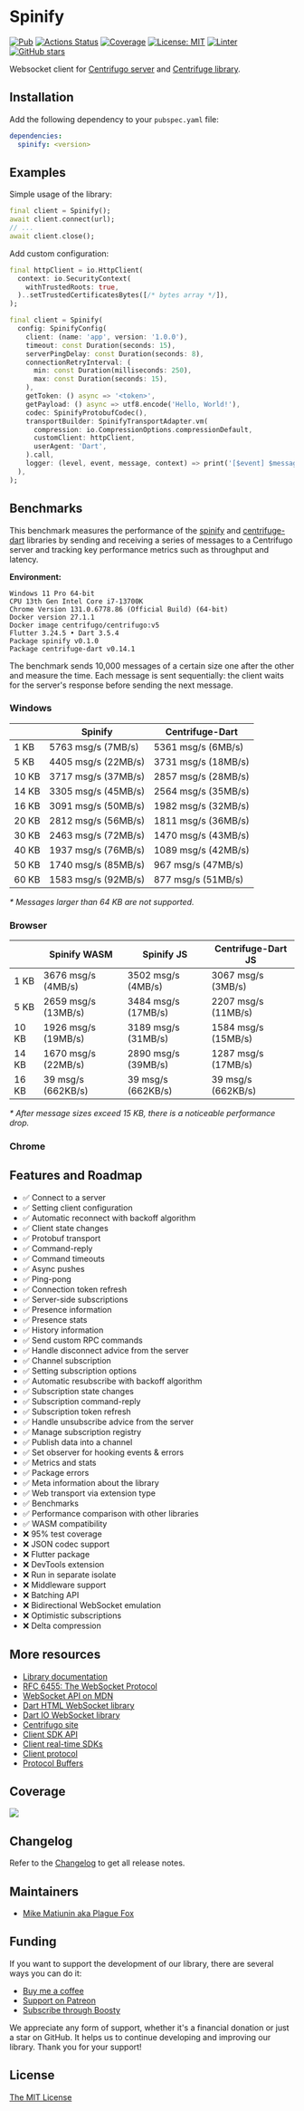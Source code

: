 # Spinify

[![Pub](https://img.shields.io/pub/v/spinify.svg)](https://pub.dev/packages/spinify)
[![Actions Status](https://github.com/PlugFox/spinify/actions/workflows/checkout.yml/badge.svg)](https://github.com/PlugFox/spinify/actions)
[![Coverage](https://codecov.io/gh/PlugFox/spinify/branch/master/graph/badge.svg)](https://codecov.io/gh/PlugFox/spinify)
[![License: MIT](https://img.shields.io/badge/license-MIT-purple.svg)](https://opensource.org/licenses/MIT)
[![Linter](https://img.shields.io/badge/style-linter-40c4ff.svg)](https://pub.dev/packages/linter)
[![GitHub stars](https://img.shields.io/github/stars/plugfox/spinify?style=social)](https://github.com/plugfox/spinify/)

Websocket client for [Centrifugo server](https://github.com/centrifugal/centrifugo) and [Centrifuge library](https://github.com/centrifugal/centrifuge).

## Installation

Add the following dependency to your `pubspec.yaml` file:

```yaml
dependencies:
  spinify: <version>
```

## Examples

Simple usage of the library:

```dart
final client = Spinify();
await client.connect(url);
// ...
await client.close();
```

Add custom configuration:

```dart
final httpClient = io.HttpClient(
  context: io.SecurityContext(
    withTrustedRoots: true,
  )..setTrustedCertificatesBytes([/* bytes array */]),
);

final client = Spinify(
  config: SpinifyConfig(
    client: (name: 'app', version: '1.0.0'),
    timeout: const Duration(seconds: 15),
    serverPingDelay: const Duration(seconds: 8),
    connectionRetryInterval: (
      min: const Duration(milliseconds: 250),
      max: const Duration(seconds: 15),
    ),
    getToken: () async => '<token>',
    getPayload: () async => utf8.encode('Hello, World!'),
    codec: SpinifyProtobufCodec(),
    transportBuilder: SpinifyTransportAdapter.vm(
      compression: io.CompressionOptions.compressionDefault,
      customClient: httpClient,
      userAgent: 'Dart',
    ).call,
    logger: (level, event, message, context) => print('[$event] $message'),
  ),
);
```

## Benchmarks

This benchmark measures the performance of the [spinify](https://pub.dev/packages/spinify) and [centrifuge-dart](https://pub.dev/packages/centrifuge) libraries by sending and receiving a series of messages to a Centrifugo server and tracking key performance metrics such as throughput and latency.

**Environment:**

```
Windows 11 Pro 64-bit
CPU 13th Gen Intel Core i7-13700K
Chrome Version 131.0.6778.86 (Official Build) (64-bit)
Docker version 27.1.1
Docker image centrifugo/centrifugo:v5
Flutter 3.24.5 • Dart 3.5.4
Package spinify v0.1.0
Package centrifuge-dart v0.14.1
```

The benchmark sends 10,000 messages of a certain size one after the other and measure the time.
Each message is sent sequentially: the client waits for the server's response before sending the next message.

### Windows

|       | Spinify             | Centrifuge-Dart     |
| ----- | ------------------- | ------------------- |
| 1 KB  | 5763 msg/s (7MB/s)  | 5361 msg/s (6MB/s)  |
| 5 KB  | 4405 msg/s (22MB/s) | 3731 msg/s (18MB/s) |
| 10 KB | 3717 msg/s (37MB/s) | 2857 msg/s (28MB/s) |
| 14 KB | 3305 msg/s (45MB/s) | 2564 msg/s (35MB/s) |
| 16 KB | 3091 msg/s (50MB/s) | 1982 msg/s (32MB/s) |
| 20 KB | 2812 msg/s (56MB/s) | 1811 msg/s (36MB/s) |
| 30 KB | 2463 msg/s (72MB/s) | 1470 msg/s (43MB/s) |
| 40 KB | 1937 msg/s (76MB/s) | 1089 msg/s (42MB/s) |
| 50 KB | 1740 msg/s (85MB/s) | 967 msg/s (47MB/s)  |
| 60 KB | 1583 msg/s (92MB/s) | 877 msg/s (51MB/s)  |

_\* Messages larger than 64 KB are not supported._

### Browser

|       | Spinify WASM        | Spinify JS          | Centrifuge-Dart JS  |
| ----- | ------------------- | ------------------- | ------------------- |
| 1 KB  | 3676 msg/s (4MB/s)  | 3502 msg/s (4MB/s)  | 3067 msg/s (3MB/s)  |
| 5 KB  | 2659 msg/s (13MB/s) | 3484 msg/s (17MB/s) | 2207 msg/s (11MB/s) |
| 10 KB | 1926 msg/s (19MB/s) | 3189 msg/s (31MB/s) | 1584 msg/s (15MB/s) |
| 14 KB | 1670 msg/s (22MB/s) | 2890 msg/s (39MB/s) | 1287 msg/s (17MB/s) |
| 16 KB | 39 msg/s (662KB/s)  | 39 msg/s (662KB/s)  | 39 msg/s (662KB/s)  |

_\* After message sizes exceed 15 KB, there is a noticeable performance drop._

### Chrome

## Features and Roadmap

- ✅ Connect to a server
- ✅ Setting client configuration
- ✅ Automatic reconnect with backoff algorithm
- ✅ Client state changes
- ✅ Protobuf transport
- ✅ Command-reply
- ✅ Command timeouts
- ✅ Async pushes
- ✅ Ping-pong
- ✅ Connection token refresh
- ✅ Server-side subscriptions
- ✅ Presence information
- ✅ Presence stats
- ✅ History information
- ✅ Send custom RPC commands
- ✅ Handle disconnect advice from the server
- ✅ Channel subscription
- ✅ Setting subscription options
- ✅ Automatic resubscribe with backoff algorithm
- ✅ Subscription state changes
- ✅ Subscription command-reply
- ✅ Subscription token refresh
- ✅ Handle unsubscribe advice from the server
- ✅ Manage subscription registry
- ✅ Publish data into a channel
- ✅ Set observer for hooking events & errors
- ✅ Metrics and stats
- ✅ Package errors
- ✅ Meta information about the library
- ✅ Web transport via extension type
- ✅ Benchmarks
- ✅ Performance comparison with other libraries
- ✅ WASM compatibility
- ❌ 95% test coverage
- ❌ JSON codec support
- ❌ Flutter package
- ❌ DevTools extension
- ❌ Run in separate isolate
- ❌ Middleware support
- ❌ Batching API
- ❌ Bidirectional WebSocket emulation
- ❌ Optimistic subscriptions
- ❌ Delta compression

## More resources

- [Library documentation](https://pub.dev/documentation/spinify/latest/)
- [RFC 6455: The WebSocket Protocol](https://tools.ietf.org/html/rfc6455)
- [WebSocket API on MDN](https://developer.mozilla.org/en-US/docs/Web/API/WebSockets_API)
- [Dart HTML WebSocket library](https://api.dart.dev/stable/dart-html/WebSocket-class.html)
- [Dart IO WebSocket library](https://api.dart.dev/stable/dart-io/WebSocket-class.html)
- [Centrifugo site](https://centrifugal.dev/)
- [Client SDK API](https://centrifugal.dev/docs/transports/client_api)
- [Client real-time SDKs](https://centrifugal.dev/docs/transports/client_sdk)
- [Client protocol](https://centrifugal.dev/docs/transports/client_protocol)
- [Protocol Buffers](https://protobuf.dev/)

## Coverage

[![](https://codecov.io/gh/PlugFox/spinify/branch/master/graphs/sunburst.svg)](https://codecov.io/gh/PlugFox/spinify/branch/master)

## Changelog

Refer to the [Changelog](https://github.com/PlugFox/spinify/blob/master/CHANGELOG.md) to get all release notes.

## Maintainers

- [Mike Matiunin aka Plague Fox](https://plugfox.dev)

## Funding

If you want to support the development of our library, there are several ways you can do it:

- [Buy me a coffee](https://www.buymeacoffee.com/plugfox)
- [Support on Patreon](https://www.patreon.com/plugfox)
- [Subscribe through Boosty](https://boosty.to/plugfox)

We appreciate any form of support, whether it's a financial donation or just a star on GitHub. It helps us to continue developing and improving our library. Thank you for your support!

## License

[The MIT License](https://opensource.org/licenses/MIT)
